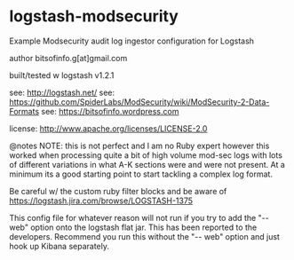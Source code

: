 logstash-modsecurity
====================

Example Modsecurity audit log ingestor configuration for Logstash

author bitsofinfo.g[at]gmail.com
 
built/tested w logstash v1.2.1 

see: http://logstash.net/
see: https://github.com/SpiderLabs/ModSecurity/wiki/ModSecurity-2-Data-Formats
see: https://bitsofinfo.wordpress.com

license: http://www.apache.org/licenses/LICENSE-2.0 

@notes NOTE: this is not perfect and I am no Ruby expert
        however this worked when processing quite a bit of
        high volume mod-sec logs with lots of different
        variations in what A-K sections were and were not
        present. At a minimum its a good starting point
        to start tackling a complex log format.

Be careful w/ the custom ruby filter blocks and be aware of https://logstash.jira.com/browse/LOGSTASH-1375

This config file for whatever reason will not run
if you try to add the "-- web" option onto the logstash
flat jar. This has been reported to the developers. 
Recommend you run this without the "-- web" option and just
hook up Kibana separately.



